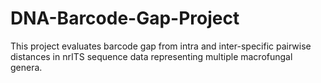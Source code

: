# DNA-Barcode-Gap-Project
 This project evaluates barcode gap from intra and inter-specific pairwise distances in nrITS sequence data representing multiple macrofungal genera.
